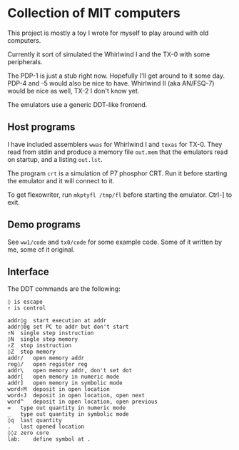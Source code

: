 # Collection of MIT computers

This project is mostly a toy I wrote for myself to play around
with old computers.

Currently it sort of simulated the Whirlwind I and the TX-0
with some peripherals.

The PDP-1 is just a stub right now. Hopefully I'll get around to
it some day. PDP-4 and -5 would also be nice to have.
Whirlwind II (aka AN/FSQ-7) would be nice as well,
TX-2 I don't know yet.

The emulators use a generic DDT-like frontend.

## Host programs

I have included assemblers `wwas` for Whirlwind I and `texas` for TX-0.
They read from stdin and produce a memory file `out.mem`
that the emulators read on startup, and a listing `out.lst`.

The program `crt` is a simulation of P7 phosphor CRT.
Run it before starting the emulator and it will connect to it.

To get flexowriter, run `mkptyfl /tmp/fl` before starting the
emulator. Ctrl-] to exit.

## Demo programs

See `ww1/code` and `tx0/code` for some example code.
Some of it written by me, some of it original.

## Interface

The DDT commands are the following:

    ◊ is escape
    ↑ is control

    addr◊g	start execution at addr
    addr◊0g	set PC to addr but don't start
    ↑N	single step instruction
    ◊N	single step memory
    ↑Z	stop instruction
    ◊Z	stop memory
    addr/	open memory addr
    reg◊/	open register reg
    addr\	open memory addr, don't set dot
    addr[	open memory in numeric mode
    addr]	open memory in symbolic mode
    word↑M	deposit in open location
    word↑J	deposit in open location, open next
    word^	deposit in open location, open previous
    =	type out quantity in numeric mode
    _	type out quantity in symbolic mode
    ◊q	last quantity
    .	last opened location
    ◊◊z	zero core
    lab:	define symbol at .

